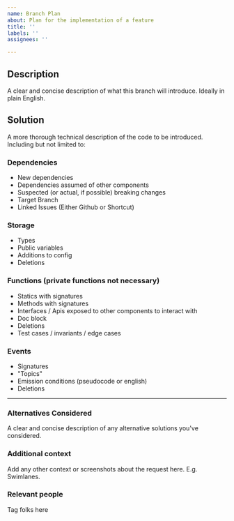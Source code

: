 ```yaml
---
name: Branch Plan
about: Plan for the implementation of a feature
title: ''
labels: ''
assignees: ''

---
```


## Description

A clear and concise description of what this branch will introduce. Ideally in plain English.

## Solution

A more thorough technical description of the code to be introduced. Including but not limited to:

### Dependencies

- New dependencies
- Dependencies assumed of other components
- Suspected (or actual, if possible) breaking changes
- Target Branch
- Linked Issues (Either Github or Shortcut)

### Storage

- Types
- Public variables
- Additions to config
- Deletions

### Functions (private functions not necessary)

- Statics with signatures
- Methods with signatures
- Interfaces / Apis exposed to other components to interact with
- Doc block
- Deletions
- Test cases / invariants / edge cases

### Events

- Signatures
- "Topics"
- Emission conditions (pseudocode or english)
- Deletions

---

### Alternatives Considered

A clear and concise description of any alternative solutions you've considered.

### Additional context

Add any other context or screenshots about the request here. E.g. Swimlanes.

### Relevant people

Tag folks here

